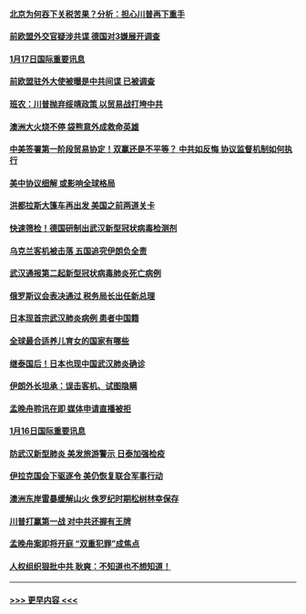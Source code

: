 #### [北京为何吞下关税苦果？分析：担心川普再下重手](../pages/prog202/a102754783.md?t=01172255) 
#### [前欧盟外交官疑涉共谍 德国对3嫌展开调查](../pages/prog202/a102754805.md?t=01172255) 
#### [1月17日国际重要讯息](../pages/prog202/a102754803.md?t=01172255) 
#### [前欧盟驻外大使被曝是中共间谍 已被调查](../pages/prog202/a102754719.md?t=01172255) 
#### [班农：川普抛弃绥靖政策 以贸易战打垮中共](../pages/prog202/a102754679.md?t=01172255) 
#### [澳洲大火烧不停 袋熊意外成救命英雄](../pages/prog202/a102754614.md?t=01172255) 
#### [中美签署第一阶段贸易协定！双赢还是不平等？ 中共如反悔 协议监督机制如何执行](../pages/prog202/a102754464.md?t=01172255) 
#### [美中协议细解 或影响全球格局](../pages/prog202/a102754450.md?t=01172255) 
#### [洪都拉斯大篷车再出发 美国之前两道关卡](../pages/prog202/a102754430.md?t=01172255) 
#### [快速筛检！德国研制出武汉新型冠状病毒检测剂](../pages/prog202/a102754330.md?t=01172255) 
#### [乌克兰客机被击落 五国追究伊朗负全责](../pages/prog202/a102754374.md?t=01172255) 
#### [武汉通报第二起新型冠状病毒肺炎死亡病例](../pages/prog202/a102754298.md?t=01172255) 
#### [俄罗斯议会表决通过 税务局长出任新总理](../pages/prog202/a102754288.md?t=01172255) 
#### [日本现首宗武汉肺炎病例 患者中国籍](../pages/prog202/a102754250.md?t=01172255) 
#### [全球最合适养儿育女的国家有哪些](../pages/prog202/a102754198.md?t=01172255) 
#### [继泰国后！日本也现中国武汉肺炎确诊](../pages/prog202/a102754064.md?t=01172255) 
#### [伊朗外长坦承：误击客机、试图隐瞒](../pages/prog202/a102754062.md?t=01172255) 
#### [孟晚舟聆讯在即 媒体申请直播被拒](../pages/prog202/a102754058.md?t=01172255) 
#### [1月16日国际重要讯息](../pages/prog202/a102754054.md?t=01172255) 
#### [防武汉新型肺炎 美发旅游警示 日泰加强检疫](../pages/prog202/a102753986.md?t=01172255) 
#### [伊拉克国会下驱逐令 美仍恢复联合军事行动](../pages/prog202/a102753975.md?t=01172255) 
#### [澳洲东岸雷暴缓解山火 侏罗纪时期松树林幸保存](../pages/prog202/a102753943.md?t=01172255) 
#### [川普打赢第一战 对中共还握有王牌](../pages/prog202/a102753874.md?t=01172255) 
#### [孟晚舟案即将开庭 “双重犯罪”成焦点](../pages/prog202/a102753891.md?t=01172255) 
#### [人权组织狠批中共 耿爽：不知道也不想知道！](../pages/prog202/a102753872.md?t=01172255) 

----
#### [ >>> 更早内容 <<< ](../indexes/prog202-earlier.md)
